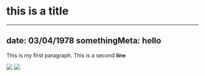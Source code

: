this is a title
=====

---
date: 03/04/1978
somethingMeta: hello
---

This is my first paragraph.
This is a second __line__

![](link/to/image)
![](link/to/another/image)